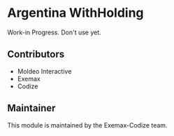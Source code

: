 # Argentina WithHolding

Work-in Progress. Don't use yet.

## Contributors

* Moldeo Interactive
* Exemax
* Codize

## Maintainer

This module is maintained by the Exemax-Codize team.
